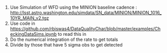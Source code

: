 

1. Use Simulation of WFD using the MINION baseline cadence : 
http://lsst.astro.washington.edu/simdata/SN_data/MINION/MINION_1016_10YR_MAIN_v2.tgz
2. Use code in https://github.com/rbiswas4/DataQualityChar/blob/master/examples/CheckingDataSims.ipynb  to read this in
3. Do the numerical integration of the rate to get totals
4. Divide by those that have 5 sigma obs to get detected
